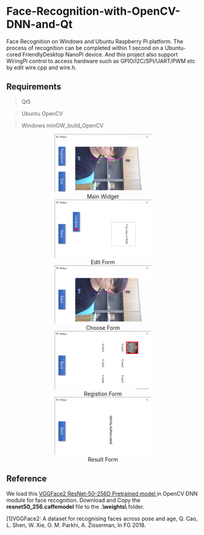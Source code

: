 # Face-Recognition-with-OpenCV-DNN-and-Qt
Face Recognition on Windows and Ubuntu Raspberry Pi platform. The process of recognition can be completed within 1 second on  a Ubuntu-cored FriendlyDesktop NanoPi device. And this project also support WiringPi control to access hardware such as GPIO/I2C/SPI/UART/PWM etc by edit wire.cpp and wire.h.

## Requirements
> Qt5

> Ubuntu OpenCV

> Windows minGW_build_OpenCV


<center>
<img src="https://raw.githubusercontent.com/kaviezhang/Face-Recognition-with-OpenCV-DNN-and-Qt/master/README_md_files/Widget%205_29_2020%2011_09_50%20AM.png" width=50% height=50%/>
<center>Main Widget</center>

<img src="https://raw.githubusercontent.com/kaviezhang/Face-Recognition-with-OpenCV-DNN-and-Qt/master/README_md_files/Widget%205_29_2020%2011_10_17%20AM.png" width=50% height=50%/>
<center>Edit Form</center>

<img src="https://raw.githubusercontent.com/kaviezhang/Face-Recognition-with-OpenCV-DNN-and-Qt/master/README_md_files/Widget%205_29_2020%2011_10_31%20AM.png" width=50% height=50%/>
<center>Choose Form</center>

<img src="https://raw.githubusercontent.com/kaviezhang/Face-Recognition-with-OpenCV-DNN-and-Qt/master/README_md_files/Widget%205_29_2020%2011_19_31%20AM.png" width=50% height=50%/>
<center>Registion Form</center>

<img src="https://raw.githubusercontent.com/kaviezhang/Face-Recognition-with-OpenCV-DNN-and-Qt/master/README_md_files/Widget%205_29_2020%2012_45_42%20PM.png" width=50% height=50%/>
<center>Result Form</center>

</center>


## Reference
We load this [VGGFace2 ResNet-50-256D Pretrained model ](https://github.com/ox-vgg/vgg_face2) in OpenCV DNN module for face recognition. Download and Copy the **resnet50_256.caffemodel** file to the **.\\weights\\** folder.

[1]VGGFace2: A dataset for recognising faces across pose and age,  Q. Cao, L. Shen, W. Xie, O. M. Parkhi, A. Zisserman, In FG 2018. 



